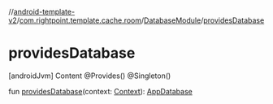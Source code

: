 //[android-template-v2](../../index.md)/[com.rightpoint.template.cache.room](../index.md)/[DatabaseModule](index.md)/[providesDatabase](provides-database.md)



# providesDatabase
[androidJvm]
Content
@Provides()
@Singleton()

fun [providesDatabase](provides-database.md)(context: [Context](https://developer.android.com/reference/kotlin/android/content/Context.html)): [AppDatabase](../-app-database/index.md)
